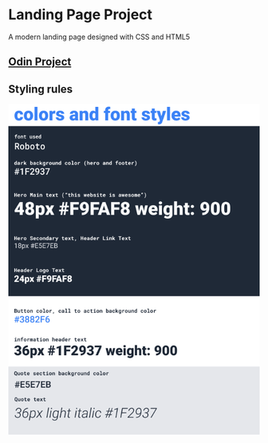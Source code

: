 # Landing Page Project
A modern landing page designed with CSS and HTML5

## [Odin Project](https://www.theodinproject.com/lessons/foundations-landing-page)

## Styling rules
![An image of the styling rules](images/reference-02.png)
